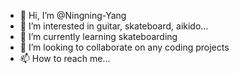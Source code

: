 - 👋 Hi, I’m @Ningning-Yang
- 👀 I’m interested in guitar, skateboard, aikido...
- 🌱 I’m currently learning skateboarding
- 💞️ I’m looking to collaborate on any coding projects
- 📫 How to reach me...

<!---
Ningning-Yang/Ningning-Yang is a ✨ special ✨ repository because its `README.md` (this file) appears on your GitHub profile.
You can click the Preview link to take a look at your changes.
--->
